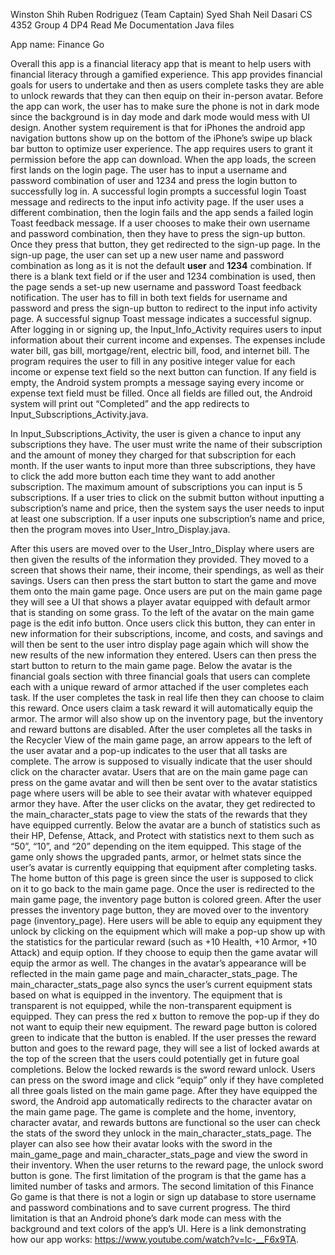 Winston Shih
Ruben Rodriguez (Team Captain)
Syed Shah
Neil Dasari
CS 4352 Group 4 DP4 Read Me Documentation
Java files

App name: Finance Go

Overall this app is a financial literacy app that is meant to help users with financial literacy through a gamified experience. This app provides financial goals for users to undertake and then as users complete tasks they are able to unlock rewards that they can then equip on their in-person avatar. 
Before the app can work, the user has to make sure the phone is not in dark mode since the background is in day mode and dark mode would mess with UI design. Another system requirement is that for iPhones the android app navigation buttons show up on the bottom of the iPhone’s swipe up black bar button to optimize user experience. The app requires users to grant it permission before the app can download.
When the app loads, the screen first lands on the login page. The user has to input a username and password combination of user and 1234 and press the login button to successfully log in. A successful login prompts a successful login Toast message and redirects to the input info activity page. If the user uses a different combination, then the login fails and the app sends a failed login Toast feedback message. If a user chooses to make their own username and password combination, then they have to press the sign-up button. 
Once they press that button, they get redirected to the sign-up page. In the sign-up page, the user can set up a new user name and password combination as long as it is not the default **user** and **1234** combination. If there is a blank text field or if the user and 1234 combination is used, then the page sends a set-up new username and password Toast feedback notification. The user has to fill in both text fields for username and password and press the sign-up button to redirect to the input info activity page. A successful signup Toast message indicates a successful signup.
After logging in or signing up, the Input_Info_Activity requires users to input information about their current income and expenses. The expenses include water bill, gas bill, mortgage/rent, electric bill, food, and internet bill. The program requires the user to fill in any positive integer value for each income or expense text field so the next button can function. If any field is empty, the Android system prompts a message saying every income or expense text field must be filled. Once all fields are filled out, the Android system will print out “Completed” and the app redirects to Input_Subscriptions_Activity.java.

In Input_Subscriptions_Activity, the user is given a chance to input any subscriptions they have. The user must write the name of their subscription and the amount of money they charged for that subscription for each month. If the user wants to input more than three subscriptions, they have to click the add more button each time they want to add another subscription. The maximum amount of subscriptions you can input is 5 subscriptions. If a user tries to click on the submit button without inputting a subscription’s name and price, then the system says the user needs to input at least one subscription. If a user inputs one subscription’s name and price, then the program moves into User_Intro_Display.java.

After this users are moved over to the User_Intro_Display where users are then given the results of the information they provided. They moved to a screen that shows their name, their income, their spendings, as well as their savings. Users can then press the start button to start the game and move them onto the main game page.
Once users are put on the main game page they will see a UI that shows a player avatar equipped with default armor that is standing on some grass. To the left of the avatar on the main game page is the edit info button. Once users click this button, they can enter in new information for their subscriptions, income, and costs, and savings and will then be sent to the user intro display page again which will show the new results of the new information they entered. Users can then press the start button to return to the main game page. Below the avatar is the financial goals section with three financial goals that users can complete each with a unique reward of armor attached if the user completes each task. If the user completes the task in real life then they can choose to claim this reward. Once users claim a task reward it will automatically equip the armor. The armor will also show up on the inventory page, but the inventory and reward buttons are disabled. After the user completes all the tasks in the Recycler View of the main game page, an arrow appears to the left of the user avatar and a pop-up indicates to the user that all tasks are complete. The arrow is supposed to visually indicate that the user should click on the character avatar. Users that are on the main game page can press on the game avatar and will then be sent over to the avatar statistics page where users will be able to see their avatar with whatever equipped armor they have.
After the user clicks on the avatar, they get redirected to the main_character_stats page to view the stats of the rewards that they have equipped currently. Below the avatar are a bunch of statistics such as their HP, Defense, Attack, and Protect with statistics next to them such as “50”, “10”, and “20” depending on the item equipped. This stage of the game only shows the upgraded pants, armor, or helmet stats since the user’s avatar is currently equipping that equipment after completing tasks. The home button of this page is green since the user is supposed to click on it to go back to the main game page. 
Once the user is redirected to the main game page, the inventory page button is colored green. After the user presses the inventory page button, they are moved over to the inventory page (inventory_page). Here users will be able to equip any equipment they unlock by clicking on the equipment which will make a pop-up show up with the statistics for the particular reward (such as +10 Health, +10 Armor, +10 Attack)  and equip option. If they choose to equip then the game avatar will equip the armor as well. The changes in the avatar’s appearance will be reflected in the main game page and main_character_stats_page. The main_character_stats_page also syncs the user’s current equipment stats based on what is equipped in the inventory. The equipment that is transparent is not equipped, while the non-transparent equipment is equipped. They can press the red x button to remove the pop-up if they do not want to equip their new equipment. The reward page button is colored green to indicate that the button is enabled. 
If the user presses the reward button and goes to the reward page, they will see a list of locked awards at the top of the screen that the users could potentially get in future goal completions. Below the locked rewards is the sword reward unlock. Users can press on the sword image and click “equip” only if they have completed all three goals listed on the main game page. After they have equipped the sword, the Android app automatically redirects to the character avatar on the main game page. The game is complete and the home, inventory, character avatar, and rewards buttons are functional so the user can check the stats of the sword they unlock in the main_character_stats_page. The player can also see how their avatar looks with the sword in the main_game_page and main_character_stats_page and view the sword in their inventory. When the user returns to the reward page, the unlock sword button is gone.
The first limitation of the program is that the game has a limited number of tasks and armors. The second limitation of this Finance Go game is that there is not a login or sign up database to store username and password combinations and to save current progress. The third limitation is that an Android phone’s dark mode can mess with the background and text colors of the app’s UI. 
Here is a link demonstrating how our app works: https://www.youtube.com/watch?v=lc-__F6x9TA.

